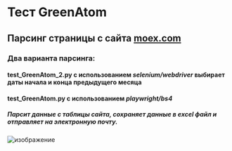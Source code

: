# Тест GreenAtom  
  
## Парсинг страницы с сайта  [moex.com](https://www.moex.com/ru/derivatives/currency-rate.aspx?currency=USD_RUB)
### Два варианта парсинга:
#### __test_GreenAtom_2.py__  с использованием    __*selenium/webdriver*__   выбирает даты начала и конца предыдущего месяца  

  
#### __test_GreenAtom.py__  с использованием    ___playwright/bs4___  

##### Парсит данные с таблицы сайта, сохраняет данные в excel файл и отправляет на электронную почту.


![изображение](https://github.com/drug173/Python/assets/47415634/a9efc8fc-7711-464e-9b27-f287b2ead669)


